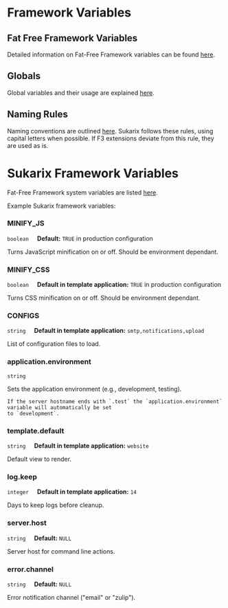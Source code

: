 # Framework Variables

<!-- toc -->

## Fat Free Framework Variables

Detailed information on Fat-Free Framework variables can be
found [here](https://fatfreeframework.com/3.8/framework-variables).

## Globals

Global variables and their usage are explained [here](https://fatfreeframework.com/3.8/framework-variables#Globals).

## Naming Rules

Naming conventions are outlined [here](https://fatfreeframework.com/3.8/framework-variables#Globals). Sukarix follows
these rules, using capital letters when possible. If F3 extensions deviate from this rule, they are used as is.

# Sukarix Framework Variables

Fat-Free Framework system variables are listed [here](https://fatfreeframework.com/3.8/quick-reference#SystemVariables).

Example Sukarix framework variables:

### MINIFY_JS

`boolean` &nbsp; &nbsp; **Default:** `TRUE` in production configuration

Turns JavaScript minification on or off. Should be environment dependant.

### MINIFY_CSS

`boolean` &nbsp; &nbsp; **Default in template application:** `TRUE` in production configuration

Turns CSS minification on or off. Should be environment dependant.

### CONFIGS

`string` &nbsp; &nbsp; **Default in template application:** `smtp,notifications,upload`

List of configuration files to load.

### application.environment

`string`

Sets the application environment (e.g., development, testing).

```admonish abstract title="<u>Sukarix Convention:</u> Environment auto-detection"
If the server hostname ends with `.test` the `application.environment` variable will automatically be set
to `development`. 
```

### template.default

`string` &nbsp; &nbsp; **Default in template application:** `website`

Default view to render.

### log.keep

`integer` &nbsp; &nbsp; **Default in template application:** `14`

Days to keep logs before cleanup.

### server.host

`string` &nbsp; &nbsp; **Default:** `NULL`

Server host for command line actions.

### error.channel

`string` &nbsp; &nbsp; **Default:** `NULL`

Error notification channel ("email" or "zulip").
